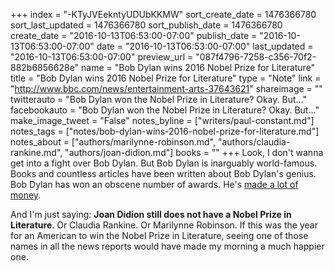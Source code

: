 +++
index = "-KTyJVEekntyUDUbKKMW"
sort_create_date = 1476366780
sort_last_updated = 1476366780
sort_publish_date = 1476366780
create_date = "2016-10-13T06:53:00-07:00"
publish_date = "2016-10-13T06:53:00-07:00"
date = "2016-10-13T06:53:00-07:00"
last_updated = "2016-10-13T06:53:00-07:00"
preview_url = "087f4796-7258-c356-70f2-882b6856628e"
name = "Bob Dylan wins 2016 Nobel Prize for Literature"
title = "Bob Dylan wins 2016 Nobel Prize for Literature"
type = "Note"
link = "http://www.bbc.com/news/entertainment-arts-37643621"
shareimage = ""
twitterauto = "Bob Dylan won the Nobel Prize in Literature? Okay. But..."
facebookauto = "Bob Dylan won the Nobel Prize in Literature? Okay. But..."
make_image_tweet = "False"
notes_byline = ["writers/paul-constant.md"]
notes_tags = ["notes/bob-dylan-wins-2016-nobel-prize-for-literature.md"]
notes_about = ["authors/marilynne-robinson.md", "authors/claudia-rankine.md", "authors/joan-didion.md"]
books = ""
+++
Look, I don't wanna get into a fight over Bob Dylan. But Bob Dylan is inarguably world-famous. Books and countless articles have been written about Bob Dylan's genius. Bob Dylan has won an obscene number of awards. He's [made a lot of money](http://gothamist.com/2014/01/30/videos_a_brief_history_of_bob_dylan.php). 

And I'm just saying: **Joan Didion still does not have a Nobel Prize in Literature**. Or Claudia Rankine. Or Marilynne Robinson. If this was the year for an American to win the Nobel Prize in Literature, seeing one of those names in all the news reports would have made my morning a much happier one.